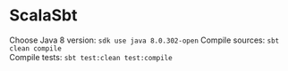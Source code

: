 # ScalaSbt

Choose Java 8 version: `sdk use java 8.0.302-open`
Compile sources: `sbt clean compile`  
Compile tests: `sbt test:clean test:compile`
